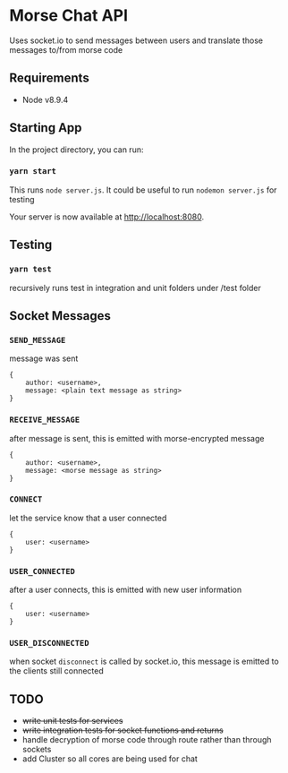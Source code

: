 # Morse Chat API
Uses socket.io to send messages between users and translate those messages to/from morse code

## Requirements
- Node v8.9.4

## Starting App

In the project directory, you can run:

### `yarn start`

This runs `node server.js`. It could be useful to run `nodemon server.js` for testing

Your server is now available at [http://localhost:8080](http://localhost:8080).

## Testing

### `yarn test`

recursively runs test in integration and unit folders under /test folder

## Socket Messages

### `SEND_MESSAGE`

message was sent
```
{
    author: <username>,
    message: <plain text message as string>
}
```

### `RECEIVE_MESSAGE`

after message is sent, this is emitted with morse-encrypted message
```
{
    author: <username>,
    message: <morse message as string>
}
```

### `CONNECT`

let the service know that a user connected
```
{
    user: <username>
}
```

### `USER_CONNECTED`

after a user connects, this is emitted with new user information
```
{
    user: <username>
}
```

### `USER_DISCONNECTED`

when socket `disconnect` is called by socket.io, this message is emitted to the clients still connected

## TODO
- ~~write unit tests for services~~
- ~~write integration tests for socket functions and returns~~
- handle decryption of morse code through route rather than through sockets
- add Cluster so all cores are being used for chat
